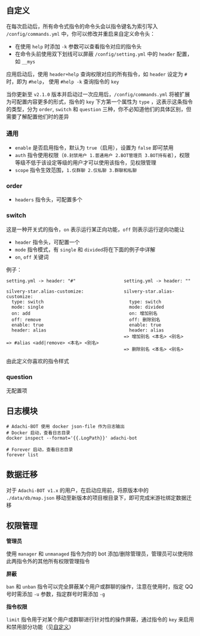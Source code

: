 ## 自定义 <span id="customize"/>
在每次启动后，所有命令式指令的命令头会以指令键名为索引写入 `/config/commands.yml` 中，你可以修改并重启来自定义命令头：
* 在使用 `help` 时添加 `-k` 参数可以查看指令对应的指令头
* 在命令头前使用双下划线可以屏蔽 `/config/setting.yml` 中的 `header` 配置，如 `__mys`

应用启动后，使用 `header+help` 查询权限对应的所有指令，如 `header` 设定为 `#` 时，即为 `#help`， 使用 `#help -k` 查询指令的 `key`

当你更新至 `v2.1.0` 版本并启动过一次应用后，`/config/commands.yml` 将被扩展为可配置内容更多的形式，指令的 `key` 下方第一个属性为 `type` ，这表示这条指令的类型，分为 `order`, `switch` 和 `question` 三种，你不必知道他们的具体区别，但需要了解配置他们时的差异

### 通用
* `enable` 是否启用指令，默认为 `true`（启用），设置为 `false` 即可禁用
* `auth` 指令使用权限（`0.封禁用户 1.普通用户 2.BOT管理员 3.BOT持有者`），权限等级不低于该设定等级的用户才可以使用该指令，见权限管理
* `scope` 指令生效范围，`1.仅群聊 2.仅私聊 3.群聊和私聊`

### order
* `headers` 指令头，可配置多个

### switch
这是一种开关式的指令，`on` 表示运行某正向功能，`off` 则表示运行逆向功能让
* `header` 指令头，可配置一个
* `mode` 指令模式，有 `single` 和 `divided`将在下面的例子中详解
* `on`, `off` 关键词

例子：
```
setting.yml -> header: "#"                  setting.yml -> header: ""

silvery-star.alias-customize:               silvery-star.alias-customize:
  type: switch                                type: switch
  mode: single                                mode: divided
  on: add                                     on: 增加别名
  off: remove                                 off: 删除别名
  enable: true                                enable: true
  header: alias                               header: alias
                                            => 增加别名 <本名> <别名>
=> #alias <add|remove> <本名> <别名>          
                                            => 删除别名 <本名> <别名>
```
由此定义你喜欢的指令样式

### question
无配置项

## 日志模块
```
# Adachi-BOT 使用 docker json-file 作为日志输出
# Docker 启动，查看日志目录
docker inspect --format='{{.LogPath}}' adachi-bot

# Forever 启动，查看日志目录
forever list
```

## 数据迁移
对于 `Adachi-BOT v1.x` 的用户，在启动应用前，将原版本中的 `./data/db/map.json` 移动至新版本的项目根目录下，即可完成米游社绑定数据迁移

## 权限管理
**管理员**

使用 `manager` 和 `unmanaged` 指令为你的 bot 添加/删除管理员，管理员可以使用除此两指令外的其他所有权限管理指令

**屏蔽**

`ban` 和 `unban` 指令可以完全屏蔽某个用户或群聊的操作，注意在使用时，指定 QQ 号时需添加 `-u` 参数，指定群号时需添加 `-g`

**指令权限**

`limit` 指令用于对某个用户或群聊进行针对性的操作屏蔽，通过指令的 `key` 来启用和禁用部分功能（见[自定义](#customize)）